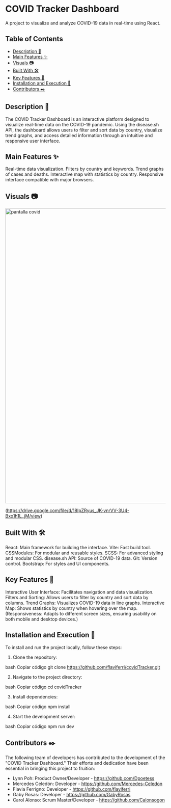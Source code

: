# COVID Tracker Dashboard
A project to visualize and analyze COVID-19 data in real-time using React.

## Table of Contents
- [Description 📝](#description)
- [Main Features ✨](#main-features)
- [Visuals  📷](#visuals)
- [Built With 🛠️](#built-with)
- [Key Features 🔑](#key-features)
- [Installation and Execution  🚀](#installation-and-execution)
- [Contributors ✒️](#contributors)


## Description 📝

The COVID Tracker Dashboard is an interactive platform designed to visualize real-time data on the COVID-19 pandemic. Using the disease.sh API, the dashboard allows users to filter and sort data by country, visualize trend graphs, and access detailed information through an intuitive and responsive user interface.

## Main Features ✨

Real-time data visualization.
Filters by country and keywords.
Trend graphs of cases and deaths.
Interactive map with statistics by country.
Responsive interface compatible with major browsers.


## Visuals  📷

<img width="926" alt="pantalla covid" src="https://github.com/flaviferri/covidTracker/assets/169152677/532f89f5-8a53-4e27-9ca8-50a2a4f0ffcd">

(https://drive.google.com/file/d/18IpZRyus_JK-vnrVV-3U4-Bxo1h1L_jM/view)

## Built With 🛠️

React: Main framework for building the interface.
Vite: Fast build tool.
CSSModules: For modular and reusable styles.
SCSS: For advanced styling and modular CSS.
disease.sh API: Source of COVID-19 data.
Git: Version control.
Bootstrap: For styles and UI components.


## Key Features  🔑

Interactive User Interface: Facilitates navigation and data visualization.
Filters and Sorting: Allows users to filter by country and sort data by columns.
Trend Graphs: Visualizes COVID-19 data in line graphs.
Interactive Map: Shows statistics by country when hovering over the map.
(Responsiveness: Adapts to different screen sizes, ensuring usability on both mobile and desktop devices.)


## Installation and Execution  🚀

To install and run the project locally, follow these steps:

1. Clone the repository:

bash
Copiar código
git clone https://github.com/flaviferri/covidTracker.git


2. Navigate to the project directory:

bash
Copiar código
cd covidTracker


3. Install dependencies:

bash
Copiar código
npm install

4. Start the development server:

bash
Copiar código
npm run dev

## Contributors ✒️

The following team of developers has contributed to the development of the "COVID Tracker Dashboard." Their efforts and dedication have been essential in bringing this project to fruition:

- Lynn Poh: Product Owner/Developer - https://github.com/Dpoetess
- Mercedes Celedón: Developer - https://github.com/Mercedes-Celedon
- Flavia Ferrigno: Developer - https://github.com/flaviferri
- Gaby Rosas: Developer - https://github.com/GabyRosas
- Carol Alonso: Scrum Master/Developer - https://github.com/Calonsogon
